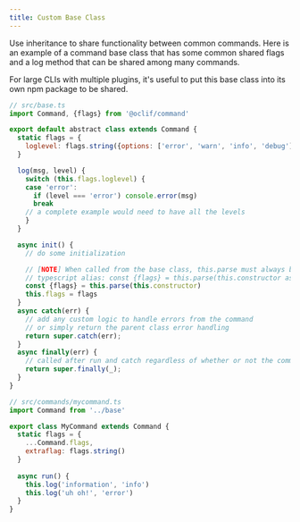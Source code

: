```yaml
---
title: Custom Base Class
---
```


Use inheritance to share functionality between common commands. Here is an example of a command base class that has some common shared flags and a log method that can be shared among many commands.

For large CLIs with multiple plugins, it's useful to put this base class into its own npm package to be shared.

```js
// src/base.ts
import Command, {flags} from '@oclif/command'

export default abstract class extends Command {
  static flags = {
    loglevel: flags.string({options: ['error', 'warn', 'info', 'debug']})
  }

  log(msg, level) {
    switch (this.flags.loglevel) {
    case 'error':
      if (level === 'error') console.error(msg)
      break
    // a complete example would need to have all the levels
    }
  }

  async init() {
    // do some initialization

    // [NOTE] When called from the base class, this.parse must always be passed this.constructor as an argument. Otherwise, derived classes are unable to safely add arguments and flags. (see https://github.com/oclif/oclif/issues/225) 
    // typescript alias: const {flags} = this.parse(this.constructor as Input<typeof BaseCommand.flags>);
    const {flags} = this.parse(this.constructor)
    this.flags = flags
  }
  async catch(err) {
    // add any custom logic to handle errors from the command
    // or simply return the parent class error handling
    return super.catch(err);
  }
  async finally(err) {
    // called after run and catch regardless of whether or not the command errored
    return super.finally(_);
  }
}

// src/commands/mycommand.ts
import Command from '../base'

export class MyCommand extends Command {
  static flags = {
    ...Command.flags,
    extraflag: flags.string()
  }
  
  async run() {
    this.log('information', 'info')
    this.log('uh oh!', 'error')
  }
}
```
